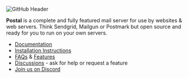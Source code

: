 ![GitHub Header](https://github.com/postalserver/.github/assets/4765/7a63c35d-2f47-412f-a6b3-aebc92a55310)

**Postal** is a complete and fully featured mail server for use by websites & web servers. Think Sendgrid, Mailgun or Postmark but open source and ready for you to run on your own servers. 

* [Documentation](https://docs.postalserver.io)
* [Installation Instructions](https://docs.postalserver.io/getting-started)
* [FAQs](https://docs.postalserver.io/welcome/faqs) & [Features](https://docs.postalserver.io/welcome/feature-list)
* [Discussions](https://github.com/postalserver/postal/discussions) - ask for help or request a feature
* [Join us on Discord](https://discord.postalserver.io)
